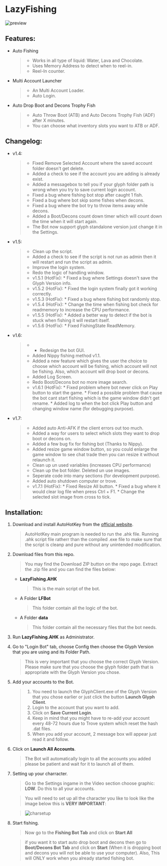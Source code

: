 # LazyFishing
![preview](https://raw.githubusercontent.com/mannguyen0107/LazyFishing/master/preview.gif)

## Features:
- Auto Fishing 

	> * Works in all type of liquid: Water, Lava and Chocolate.
	> * Uses Memory Address to detect when to reel-in.
	> * Reel-In counter.
	
- Multi Account Launcher

	> * An Multi Account Loader.
	> * Auto Login.
	
- Auto Drop Boot and Decons Trophy Fish

	> * Auto Throw Boot (ATB) and Auto Decons Trophy Fish (ADF) after X minutes.
	> * You can choose what inventory slots you want to ATB or ADF.


## Changelog:
- v1.4:

	> * Fixed Remove Selected Account where the saved account folder doesn't get delete.
	> * Added a check to see if the account you are adding is already exist.
	> * Added a messagebox to tell you if your glyph folder path is wrong when you try to save current login account.
	> * Fixed a bug where fishing bot stop after caught 1 fish.
	> * Fixed a bug where bot skip some fishes when decons.
	> * Fixed a bug where the bot try to throw items away while decons.
	> * Added a Boot/Decons count down timer which will count down the time when it will start again.
	> * The Bot now support glyph standalone version just change it in the Settings.
	
- v1.5:

	> * Clean up the script.
	> * Added a check to see if the script is not run as admin then it will restart and run the script as admin.
	> * Improve the login system.
	> * Redo the logic of handling window.
	> * v1.5.1 (HotFix): 
		* Fixed a bug where Settings doesn't save the Glyph Version info. 
	> * v1.5.2 (HotFix): 
		* Fixed the login system finally got it working correctly.
	> * v1.5.3 (HotFix):
		* Fixed a bug where fishing bot randomly stop.
	> * v1.5.4 (HotFix): 
		* Change the time when fishing bot check for readmemory to increase the CPU performance.
	> * v1.5.5 (HotFix): 
		* Added a better way to detect if the bot is stuck when fishing it will restart itself.
	> * v1.5.6 (HotFix): 
		* Fixed FishingState ReadMemory.
	
- v1.6:

	> * - Redesign the bot GUI.
	> * Added Nippy fishing method v1.1.
	> *  Added a new feature which gives the user the choice to choose which account will be fishing, which account will not be fishing. Also, which account will drop boot or decons.
	> *  Added Log Screen.
	> *  Redo Boot/Decons bot no more image search.
	> * v1.6.1 (HotFix): 
		* Fixed problem where bot never click on Play button to start the game.
		* Fixed a possible problem that cause the bot cant start fishing which is the game window didn't get rename.
		* Added log to when the bot click Play button and changing window name (for debugging purpose).

- v1.7:

	> * Added auto Anti-AFK if the client errors out too much.
	> * Added a way for users to select which slots they want to drop boot or decons on.
	> * Added a few bug fix for fishing bot (Thanks to Nippy).
	> * Added resize game window button, so you could enlarge the game window to see chat trade then you can resize it without relaunch it.
	> * Clean up un used variables (increases CPU performance)
	> * Clean up the bot folder. Deleted un use images.
	> * Seperate code into many sections (for development purpose).
	> * Added auto shutdown computer or trove.
	> * v1.7.1 (HotFix):
		* Fixed Resize All button.
		* Fixed a bug where it would clear log file when press Ctrl + F1.
		* Change the selected slot image from cross to tick.


## Installation:
1. Download and install AutoHotKey from the [official website](http://www.autohotkey.com/).

	> AutoHotKey main program is needed to run the .ahk file. Running .ahk script file ratherr than the compiled .exe file to make sure that the script is cleanp and pure without any unintended modification.
	
2. Download files from this repo.

	> You may find the Download ZIP button on the repo page. Extract the .zip file and you can find the files below:
	
	* **LazyFishing.AHK**

		> This is the main script of the bot.
		
	* A Folder **LFBot**

		> This folder contain all the logic of the bot.
		
	* A Folder **data**

		> This folder contain all the necessary files that the bot needs.
		
3. Run **LazyFishing.AHK** as Administrator.
4. Go to "Login Bot" tab, choose Config then choose the Glyph Version that you are using and its Folder Path.

	> This is very important that you choose the correct Glyph Version.
	> Please make sure that you choose the glyph folder path that is appropriate with the Glyph Version you chose.

6. Add your accounts to the Bot.

	> 1. You need to launch the GlyphClient.exe of the Glyph Version that you chose earlier or just click the button **Launch Glyph Client**.
	> 2. Login to the account that you want to add.
	> 3. Click on **Save Current Login**.
	> 4.  Keep in mind that you might have to re-add your account every 48-72 hours due to Trove system which reset the hash .dat files. 
	> 5. When you add your account, 2 message box will appear just read it and follow.
	
7. Click on **Launch All Accounts**.

	> The Bot will automatically login to all the accounts you added please be patient and wait for it to launch all of them.
	
8. Setting up your charracter.

	> Go to the Settings ingame in the Video section choose graphic: **LOW**. Do this to all your accounts.
	
	> You will need to set up all the character you like to look like the image below this is **VERY IMPORTANT**:

	> ![charsetup](https://raw.githubusercontent.com/mannguyen0107/LazyFishing/master/charsetup.png)
	
9. Start fishing.

	>  Now go to the **Fishing Bot Tab** and click on **Start All**
	
	>  if you want it to start auto drop boot and decons then go to **Boot/Decons Bot Tab** and click on **Start** (When it is dropping boot and decons you will not be able to use your computer). Also, This will ONLY work when you already started fishing bot.


